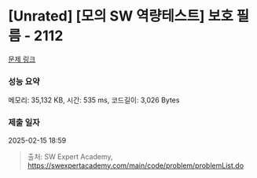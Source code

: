 # [Unrated] [모의 SW 역량테스트] 보호 필름 - 2112 

[문제 링크](https://swexpertacademy.com/main/code/problem/problemDetail.do?contestProbId=AV5V1SYKAaUDFAWu) 

### 성능 요약

메모리: 35,132 KB, 시간: 535 ms, 코드길이: 3,026 Bytes

### 제출 일자

2025-02-15 18:59



> 출처: SW Expert Academy, https://swexpertacademy.com/main/code/problem/problemList.do